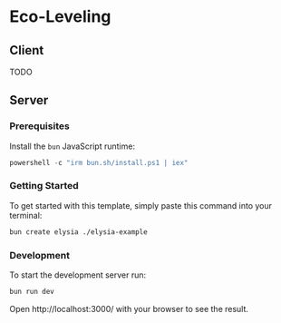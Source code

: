 # Eco-Leveling

## Client

TODO

## Server

### Prerequisites

Install the `bun` JavaScript runtime:

```powershell
powershell -c "irm bun.sh/install.ps1 | iex"
```

### Getting Started
To get started with this template, simply paste this command into your terminal:
```bash
bun create elysia ./elysia-example
```

### Development
To start the development server run:
```bash
bun run dev
```

Open http://localhost:3000/ with your browser to see the result.